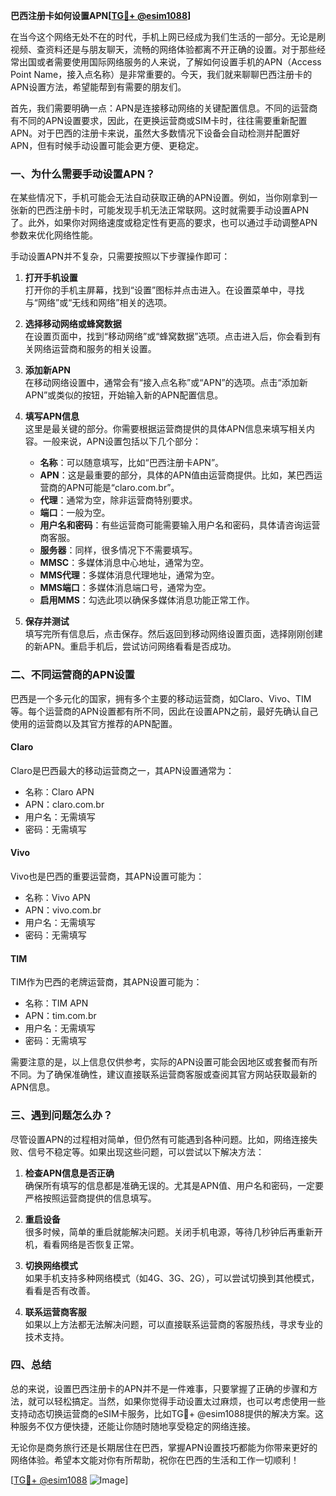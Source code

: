 **巴西注册卡如何设置APN[[TG💪+ @esim1088](https://t.me/s/esim1088)]**

在当今这个网络无处不在的时代，手机上网已经成为我们生活的一部分。无论是刷视频、查资料还是与朋友聊天，流畅的网络体验都离不开正确的设置。对于那些经常出国或者需要使用国际网络服务的人来说，了解如何设置手机的APN（Access Point Name，接入点名称）是非常重要的。今天，我们就来聊聊巴西注册卡的APN设置方法，希望能帮到有需要的朋友们。

首先，我们需要明确一点：APN是连接移动网络的关键配置信息。不同的运营商有不同的APN设置要求，因此，在更换运营商或SIM卡时，往往需要重新配置APN。对于巴西的注册卡来说，虽然大多数情况下设备会自动检测并配置好APN，但有时候手动设置可能会更方便、更稳定。

### 一、为什么需要手动设置APN？

在某些情况下，手机可能会无法自动获取正确的APN设置。例如，当你刚拿到一张新的巴西注册卡时，可能发现手机无法正常联网。这时就需要手动设置APN了。此外，如果你对网络速度或稳定性有更高的要求，也可以通过手动调整APN参数来优化网络性能。

手动设置APN并不复杂，只需要按照以下步骤操作即可：

1. **打开手机设置**  
   打开你的手机主屏幕，找到“设置”图标并点击进入。在设置菜单中，寻找与“网络”或“无线和网络”相关的选项。

2. **选择移动网络或蜂窝数据**  
   在设置页面中，找到“移动网络”或“蜂窝数据”选项。点击进入后，你会看到有关网络运营商和服务的相关设置。

3. **添加新APN**  
   在移动网络设置中，通常会有“接入点名称”或“APN”的选项。点击“添加新APN”或类似的按钮，开始输入新的APN配置信息。

4. **填写APN信息**  
   这里是最关键的部分。你需要根据运营商提供的具体APN信息来填写相关内容。一般来说，APN设置包括以下几个部分：
   - **名称**：可以随意填写，比如“巴西注册卡APN”。
   - **APN**：这是最重要的部分，具体的APN值由运营商提供。比如，某巴西运营商的APN可能是“claro.com.br”。
   - **代理**：通常为空，除非运营商特别要求。
   - **端口**：一般为空。
   - **用户名和密码**：有些运营商可能需要输入用户名和密码，具体请咨询运营商客服。
   - **服务器**：同样，很多情况下不需要填写。
   - **MMSC**：多媒体消息中心地址，通常为空。
   - **MMS代理**：多媒体消息代理地址，通常为空。
   - **MMS端口**：多媒体消息端口号，通常为空。
   - **启用MMS**：勾选此项以确保多媒体消息功能正常工作。

5. **保存并测试**  
   填写完所有信息后，点击保存。然后返回到移动网络设置页面，选择刚刚创建的新APN。重启手机后，尝试访问网络看看是否成功。

### 二、不同运营商的APN设置

巴西是一个多元化的国家，拥有多个主要的移动运营商，如Claro、Vivo、TIM等。每个运营商的APN设置都有所不同，因此在设置APN之前，最好先确认自己使用的运营商以及其官方推荐的APN配置。

#### Claro
Claro是巴西最大的移动运营商之一，其APN设置通常为：
- 名称：Claro APN
- APN：claro.com.br
- 用户名：无需填写
- 密码：无需填写

#### Vivo
Vivo也是巴西的重要运营商，其APN设置可能为：
- 名称：Vivo APN
- APN：vivo.com.br
- 用户名：无需填写
- 密码：无需填写

#### TIM
TIM作为巴西的老牌运营商，其APN设置可能为：
- 名称：TIM APN
- APN：tim.com.br
- 用户名：无需填写
- 密码：无需填写

需要注意的是，以上信息仅供参考，实际的APN设置可能会因地区或套餐而有所不同。为了确保准确性，建议直接联系运营商客服或查阅其官方网站获取最新的APN信息。

### 三、遇到问题怎么办？

尽管设置APN的过程相对简单，但仍然有可能遇到各种问题。比如，网络连接失败、信号不稳定等。如果出现这些问题，可以尝试以下解决方法：

1. **检查APN信息是否正确**  
   确保所有填写的信息都是准确无误的。尤其是APN值、用户名和密码，一定要严格按照运营商提供的信息填写。

2. **重启设备**  
   很多时候，简单的重启就能解决问题。关闭手机电源，等待几秒钟后再重新开机，看看网络是否恢复正常。

3. **切换网络模式**  
   如果手机支持多种网络模式（如4G、3G、2G），可以尝试切换到其他模式，看看是否有改善。

4. **联系运营商客服**  
   如果以上方法都无法解决问题，可以直接联系运营商的客服热线，寻求专业的技术支持。

### 四、总结

总的来说，设置巴西注册卡的APN并不是一件难事，只要掌握了正确的步骤和方法，就可以轻松搞定。当然，如果你觉得手动设置太过麻烦，也可以考虑使用一些支持动态切换运营商的eSIM卡服务，比如TG💪+ @esim1088提供的解决方案。这种服务不仅方便快捷，还能让你随时随地享受稳定的网络连接。

无论你是商务旅行还是长期居住在巴西，掌握APN设置技巧都能为你带来更好的网络体验。希望本文能对你有所帮助，祝你在巴西的生活和工作一切顺利！

[[TG💪+ @esim1088](https://t.me/s/esim1088) ![Image](https://i.postimg.cc/4NQfJmqS/Snipaste-2025-05-13-00-14-12.png)]
